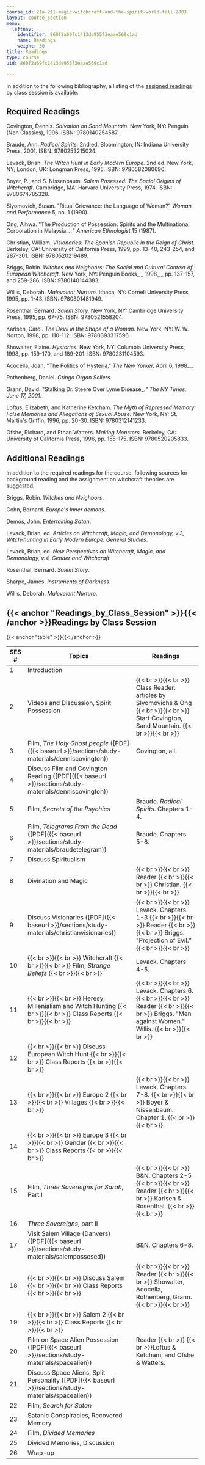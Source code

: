 ```yaml
---
course_id: 21a-211-magic-witchcraft-and-the-spirit-world-fall-2003
layout: course_section
menu:
  leftnav:
    identifier: 860f2a69fc1413de955f3eaae569c1ad
    name: Readings
    weight: 30
title: Readings
type: course
uid: 860f2a69fc1413de955f3eaae569c1ad

---
```


In addition to the following bibliography, a listing of the [assigned readings](#Readings_by_Class_Session) by class session is available.

Required Readings
-----------------

Covington, Dennis. _Salvation on Sand Mountain._ New York, NY: Penguin (Non Classics), 1996. ISBN: 9780140254587.

Braude, Ann. _Radical Spirits._ 2nd ed. Bloomington, IN: Indiana University Press, 2001. ISBN: 9780253215024.

Levack, Brian. _The Witch Hunt in Early Modern Europe._ 2nd ed. New York, NY; London, UK: Longman Press, 1995. ISBN: 9780582080690.

Boyer, P., and S. Nissenbaum. _Salem Posessed: The Social Origins of Witchcraft._ Cambridge, MA: Harvard University Press, 1974. ISBN: 9780674785328.

Slyomovich, Susan. "Ritual Grievance: the Language of Woman?" _Woman and Performance_ 5, no. 1 (1990).

Ong, Aihwa. "The Production of Possession: Spirits and the Multinational Corporation in Malaysia_._" _American Ethnologist_ 15 (1987).

Christian, William. _Visionaries: The Spanish Republic in the Reign of Christ._ Berkeley, CA: University of California Press, 1999, pp. 13-40, 243-254, and 287-301. ISBN: 9780520219489.

Briggs, Robin. _Witches and Neighbors: The Social and Cultural Context of European Witchcraft._ New York, NY: Penguin Books_,_ 1998_,_ pp. 137-157, and 259-286. ISBN: 9780140144383.

Willis, Deborah. _Malevolent Nurture._ Ithaca, NY: Cornell University Press, 1995, pp. 1-43. ISBN: 9780801481949.

Rosenthal, Bernard. _Salem Story._ New York, NY: Cambridge University Press, 1995, pp. 67-75. ISBN: 9780521558204.

Karlsen, Carol. _The Devil in the Shape of a Woman._ New York, NY: W. W. Norton, 1998, pp. 110-112. ISBN: 9780393317596.

Showalter, Elaine. _Hystories._ New York, NY: Columbia University Press, 1998, pp. 159-170, and 189-201. ISBN: 9780231104593.

Acocella, Joan. "The Politics of Hysteria," _The New Yorker,_ April 6, 1998_._

Rothenberg, Daniel. _Gringo Organ Sellers._

Grann, David. "Stalking Dr. Steere Over Lyme Disease_._" _The NY Times,_ June 17, 2001_._

Loftus, Elizabeth, and Katherine Ketcham. _The Myth of Repressed Memory: False Memories and Allegations of Sexual Abuse._ New York, NY: St. Martin's Griffin, 1996, pp. 20-30. ISBN: 9780312141233.

Ofshe, Richard, and Ethan Watters. _Making Monsters._ Berkeley, CA: University of California Press, 1996, pp. 155-175. ISBN: 9780520205833.

Additional Readings
-------------------

In addition to the required readings for the course, following sources for background reading and the assignment on witchcraft theories are suggested.

Briggs, Robin. _Witches and Neighbors_.

Cohn, Bernard. _Europe's Inner demons_.

Demos, John. _Entertaining Satan_.

Levack, Brian, ed. _Articles on Witchcraft, Magic, and Demonology, v.3, Witch-hunting in Early Modern Europe: General Studies_.

Levack, Brian, ed. _New Perspectives on Witchcraft, Magic, and Demonology, v.4, Gender and Witchcraft_.

Rosenthal, Bernard. _Salem Story_.

Sharpe, James. _Instruments of Darkness_.

Willis, Deborah. _Malevolent Nurture_.

{{< anchor "Readings_by_Class_Session" >}}{{< /anchor >}}Readings by Class Session
----------------------------------------------------------------------------------

{{< anchor "table" >}}{{< /anchor >}}

| SES # | Topics | Readings |
| --- | --- | --- |
| 1 | Introduction | &nbsp; |
| 2 | Videos and Discussion, Spirit Possession |  {{< br >}}{{< br >}} Class Reader: articles by Slyomovichs & Ong {{< br >}}{{< br >}} Start Covington, Sand Mountain. {{< br >}}{{< br >}}  |
| 3 | Film, _The Holy Ghost people_ ([PDF]({{< baseurl >}}/sections/study-materials/denniscovington)) | Covington, all. |
| 4 | Discuss Film and Covington Reading ([PDF]({{< baseurl >}}/sections/study-materials/denniscovington)) | &nbsp; |
| 5 | Film, _Secrets of the Psychics_ | Braude. _Radical Spirits_. Chapters 1-4. |
| 6 | Film, _Telegrams From the Dead_ ([PDF]({{< baseurl >}}/sections/study-materials/braudetelegram)) | Braude. Chapters 5-8. |
| 7 | Discuss Spiritualism | &nbsp; |
| 8 | Divination and Magic |  {{< br >}}{{< br >}} Reader {{< br >}}{{< br >}} Christian. {{< br >}}{{< br >}}  |
| 9 | Discuss Visionaries ([PDF]({{< baseurl >}}/sections/study-materials/christianvisionaries)) |  {{< br >}}{{< br >}} Levack. Chapters 1-3 {{< br >}}{{< br >}} Reader {{< br >}}{{< br >}} Briggs. "Projection of Evil." {{< br >}}{{< br >}}  |
| 10 |  {{< br >}}{{< br >}} Witchcraft {{< br >}}{{< br >}} Film, _Strange Beliefs_ {{< br >}}{{< br >}}  | Levack. Chapters 4-5. |
| 11 |  {{< br >}}{{< br >}} Heresy, Millenialism and Witch Hunting {{< br >}}{{< br >}} Class Reports {{< br >}}{{< br >}}  |  {{< br >}}{{< br >}} Levack. Chapters 6. {{< br >}}{{< br >}} Reader {{< br >}}{{< br >}} Briggs. "Men against Women." Willis. {{< br >}}{{< br >}}  |
| 12 |  {{< br >}}{{< br >}} Discuss European Witch Hunt {{< br >}}{{< br >}} Class Reports {{< br >}}{{< br >}}  | &nbsp; |
| 13 |  {{< br >}}{{< br >}} Europe 2 {{< br >}}{{< br >}} Villages {{< br >}}{{< br >}}  |  {{< br >}}{{< br >}} Levack. Chapters 7-8. {{< br >}}{{< br >}} Boyer & Nissenbaum. Chapter 1. {{< br >}}{{< br >}}  |
| 14 |  {{< br >}}{{< br >}} Europe 3 {{< br >}}{{< br >}} Gender {{< br >}}{{< br >}} Class Reports {{< br >}}{{< br >}}  | &nbsp; |
| 15 | Film, _Three Sovereigns for Sarah_, Part I |  {{< br >}}{{< br >}} B&N. Chapters 2-5 {{< br >}}{{< br >}} Reader {{< br >}}{{< br >}} Karlsen & Rosenthal. {{< br >}}{{< br >}}  |
| 16 | _Three Sovereigns_, part II | &nbsp; |
| 17 | Visit Salem Village (Danvers) ([PDF]({{< baseurl >}}/sections/study-materials/salempossesed)) | B&N. Chapters 6-8. |
| 18 |  {{< br >}}{{< br >}} Discuss Salem {{< br >}}{{< br >}} Class Reports {{< br >}}{{< br >}}  |  {{< br >}}{{< br >}} Reader {{< br >}}{{< br >}} Showalter, Acocella, Rothenberg, Grann. {{< br >}}{{< br >}}  |
| 19 |  {{< br >}}{{< br >}} Salem 2 {{< br >}}{{< br >}} Class Reports {{< br >}}{{< br >}}  | &nbsp; |
| 20 | Film on Space Alien Possession ([PDF]({{< baseurl >}}/sections/study-materials/spacealien)) | Reader  {{< br >}}  {{< br >}}Loftus & Ketcham, and Ofshe & Watters. |
| 21 | Discuss Space Aliens, Split Personality ([PDF]({{< baseurl >}}/sections/study-materials/spacealien)) | &nbsp; |
| 22 | Film, _Search for Satan_ | &nbsp; |
| 23 | Satanic Conspiracies, Recovered Memory | &nbsp; |
| 24 | Film, _Divided Memories_ | &nbsp; |
| 25 | Divided Memories, Discussion | &nbsp; |
| 26 | Wrap-up |